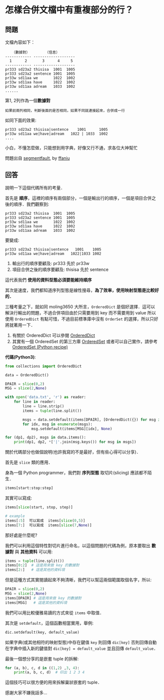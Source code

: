 # 怎樣合併文檔中有重複部分的行？

## 問題

文檔內容如下：

```
   （數據對）       （信息）
------------ -------------------
  1      2       3      4     5
------------ -------------------
pr333 sd23a2 thisisa  1001  1005
pr333 sd23a2 sentence 1001  1005
pr33w sd11aa we       1022  1002
pr33w sd11aa have     1022  1002
pr33w sd11aa adream   1033  1002
......
```

第1, 2列作為一個**數據對**

```
如果前兩列相同，判斷後面的是否相同，如果不同就連接起來，合併成一行
```

如同下面的效果:

```
pr333 sd23a2 thisisa|sentence    1001      1005 
pr33w sd11aa we|have|adream   1022 | 1033  1002 
....
```

小白，不懂怎麼做，只能想到用字典，好像又行不通，求各位大神幫忙

問題出自 [segmentfault](https://segmentfault.com/q/1010000005596472/a-1020000005598723), by [ffaniu](https://segmentfault.com/u/ffaniu)

## 回答

說明一下這個代碼所有的考量．

首先是 **順序**，這裡的順序有兩個部分，一個是輸出行的順序，一個是項目合併之後的順序．我們觀察到:

```
pr333 sd23a2 thisisa  1001  1005
pr333 sd23a2 sentence 1001  1005
pr33w sd11aa we       1022  1002
pr33w sd11aa have     1022  1002
pr33w sd11aa adream   1033  1002
```

要變成:

```
pr333 sd23a2 thisisa|sentence   1001    1005
pr33w sd11aa we|have|adream   1022|1033 1002
```

1. 輸出行的順序要顧及: pr333 先於 pr33w
2. 項目合併之後的順序要顧及: thisisa 先於 sentence

這代表我們 **使用的資料型態必須要能維持順序**

其次是速度，我們都知道序列型態是線性搜尋，**為了效率，使用映射型態是比較好的．**

三種考量之下，就如同 moling3650 大所言，`OrderedDict` 是個好選擇．這可以解決行輸出的問題，不過合併項目由於只需要用到 key 而不需要用到 value 所以使用 `OrderedDict` 有點可惜，不過目前標準庫中沒有 `OrderSet` 的選擇，所以只好將就著用一下．

1. 有關於 OrderedDict 可以參閱 [OrderedDict][1]
2. 其實有一個 OrderedSet 的第三方庫 [OrderedSet][2]
或者可以自己實作，請參考 [OrderedSet (Python recipe)][3]

**代碼(Python3)**:

```python
from collections import OrderedDict

data = OrderedDict()

DPAIR = slice(0,2)
MSG = slice(2,None)

with open('data.txt', 'r') as reader:
    for line in reader:
        line = line.strip()
        items = tuple(line.split())

        msgs = data.setdefault(items[DPAIR], [OrderedDict({}) for msg in items[MSG]])
        for idx, msg in enumerate(msgs):
            msg.setdefault(items[MSG][idx], None)

for (dp1, dp2), msgs in data.items():
    print(dp1, dp2, *['|'.join(msg.keys()) for msg in msgs])
```

關於代碼部分也做個說明(也許我寫的不是最好，但有些心得可以分享)．

首先是 `slice` 類的應用．

身為一個 Python programmer，我們對 **序列型態** 取切片(slicing) 應該都不陌生．

```python
items[start:stop:step]
```

其實可以寫成:

```python
items[slice(start, stop, step)]

# example
items[:5]  可以寫成  items[slice(0,5)]
items[7:]  可以寫成  items[slice(7,None)]
```

那好處是什麼呢?

我們可以利用這個特性對切片進行命名，以這個問題的代碼為例，原本要取出 **數據對** 與 **其他資料** 可以用:

```python
items = tuple(line.split())
items[0:2]  # 這是用來做 key 的數據對
items[2:]   # 這是其他的資料項
```

但是這種方式其實閱讀起來不夠清晰，我們可以幫這兩個範圍取個名字，所以:

```python
DPAIR = slice(0,2)
MSG = slice(2,None)
items[DPAIR] # 這是用來做 key 的數據對
items[MSG]   # 這是其他的資料項
```

我們可以用比較優雅易讀的方式來從 `items` 中取值．

其次是 `setdefault`，這個函數相當實用，舉例:

```python
dic.setdefault(key, default_value)
```

如果字典(或其他相符的映射型態)中存在鍵值 `key` 則回傳 `dic[key]` 否則回傳自動在字典中插入新的鍵值對 `dic[key] = default_value` 並且回傳 `default_value`．

最後一個想分享的是嵌套 tuple 的拆解:

```python
for (a, b), c, d in ((1,2) ,3, 4):
    print(a, b, c, d)  # 印出 1 2 3 4
```

這個技巧可以很方便的用來拆解巢狀嵌套的 tuple．

 感謝大家不嫌我話多...

  [1]: https://docs.python.org/2/library/collections.html#collections.OrderedDict
  [2]: http://orderedset.readthedocs.io/en/latest/
  [3]: http://code.activestate.com/recipes/576694/
